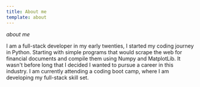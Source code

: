 ```yaml
---
title: About me
template: about
---
```


_about me_

I am a full-stack developer in my early twenties, I started my coding journey in Python. Starting with simple programs that would scrape the web for financial documents and compile them using Numpy and MatplotLib. It wasn't before long that I decided I wanted to pursue a career in this industry. I am currently attending a coding boot camp, where I am developing my full-stack skill set.

